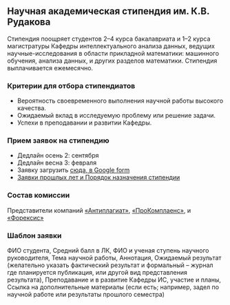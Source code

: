 ## Научная академическая стипендия им. К.В. Рудакова

Стипендия поощряет студентов 2–4 курса бакалавриата и 1–2 курса магистратуры Кафедры интеллектуального анализа данных, ведущих научные-исследования в области прикладной математики: машинного обучения, анализа данных, и других разделов математики. Стипендия выплачивается ежемесячно.

### Критерии для отбора стипендиатов

- Вероятность своевременного выполнения научной работы высокого качества.
- Ожидаемый вклад в исследуемую проблему или решение задачи.
- Успехи в преподавании и развитии Кафедры.

### Прием заявок на стипендию

- Дедлайн осень 2: сентября
- Дедлайн весна 3: февраля
- Заявку загрузить [сюда, в Google form](https://forms.gle/4TQrMp4mWPV8CxcE9) <!--(https://www.overleaf.com/2952223929srbyhvyfpbhx#b06fd2) (2025 change to googe form) -->
- [Заявки прошлых лет и Порядок назначения стипендии](/images/NIR_KV_Rudakov_scholarship.pdf)

### Состав комиссии

Представители компаний [«Антиплагиат»](https://antiplagiat.ru/), [«ПроКомплаенс»](https://www.forecsys.ru/%D0%BE-%D0%BA%D0%BE%D0%BC%D0%BF%D0%B0%D0%BD%D0%B8%D0%B8/), и [«Форексис»](https://forecsys.ru/)

### Шаблон заявки

ФИО студента, Средний балл в ЛК, ФИО и ученая ступень научного руководителя, Тема научной работы, Аннотация, Ожидаемый результат (желательно указать фактический результат и формальный – журнал где планируется публикация, или другой вид представления результата), Преподавание и в развитие Кафедры ИС, участие и планы, Ссылка на дополнительные материалы (если есть; например, задел по научной работе или результаты прошлого семестра)
